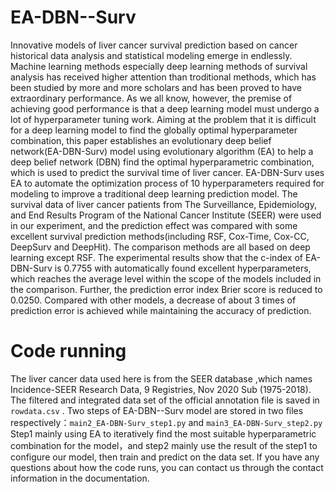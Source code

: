 # EA-DBN--Surv
Innovative models of liver cancer survival prediction based on cancer historical data analysis and statistical modeling emerge in endlessly.  Machine learning methods especially deep learning methods of survival analysis has received higher attention than troditional methods, which has been studied by more and more scholars and has been proved to have extraordinary performance. As we all know, however, the premise of achieving good performance is that a deep learning model must undergo a lot of hyperparameter tuning work. Aiming at the problem that it is difficult for a deep learning model to find the globally optimal hyperparameter combination, this paper establishes an evolutionary deep belief network(EA-DBN-Surv) model using evolutionary algorithm (EA) to help a deep belief network (DBN) find the optimal hyperparametric combination, which is used to predict the survival time of liver cancer. EA-DBN-Surv uses EA to automate the optimization process of 10 hyperparameters required for modeling to improve a traditional deep learning prediction model. The survival data of liver cancer patients from The Surveillance, Epidemiology, and End Results Program of the National Cancer Institute (SEER) were used in our experiment, and the prediction effect was compared with some excellent survival prediction methods(including RSF, Cox-Time, Cox-CC, DeepSurv and DeepHit). The comparison methods are all based on deep learning except RSF. The experimental results show that the c-index of EA-DBN-Surv is 0.7755 with automatically found excellent hyperparameters, which reaches the average level within the scope of the models included in the comparison. Further, the prediction error index Brier score is reduced to 0.0250. Compared with other models, a decrease of about 3 times of prediction error is achieved while maintaining the accuracy of prediction.
# Code running
The liver cancer data used here is from the SEER database ,which names Incidence-SEER Research Data, 9 Registries, Nov 2020 Sub (1975-2018). The filtered and integrated data set of the official annotation file is saved in `rowdata.csv` . Two steps of EA-DBN--Surv model are stored in two files respectively：`main2_EA-DBN-Surv_step1.py` and `main3_EA-DBN-Surv_step2.py` Step1 mainly using  EA to iteratively find the most suitable hyperparametric combination for the model，and step2 mainly use the result of the step1 to configure our model, then train and predict on the data set. If you have any questions about how the code runs, you can contact us through the contact information in the documentation.
